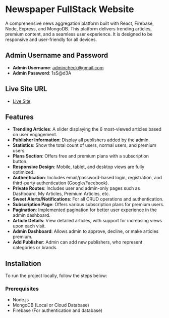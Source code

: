 # Newspaper FullStack Website

A comprehensive news aggregation platform built with React, Firebase, Node, Express, and MongoDB. This platform delivers trending articles, premium content, and a seamless user experience. It is designed to be responsive and user-friendly for all devices.

## Admin Username and Password

- **Admin Username**: admincheck@gmail.com
- **Admin Password**: 1sS@d3A

## Live Site URL

- [Live Site](https://news-orbit-4f192.web.app/)

## Features

- **Trending Articles**: A slider displaying the 6 most-viewed articles based on user engagement.
- **Publisher Information**: Display all publishers added by the admin.
- **Statistics**: Show the total count of users, normal users, and premium users.
- **Plans Section**: Offers free and premium plans with a subscription button.
- **Responsive Design**: Mobile, tablet, and desktop views are fully optimized.
- **Authentication**: Includes email/password-based login, registration, and third-party authentication (Google/Facebook).
- **Private Routes**: Includes user and admin-only pages such as Dashboard, My Articles, Premium Articles, etc.
- **Sweet Alerts/Notifications**: For all CRUD operations and authentication.
- **Subscription Page**: Offers various subscription plans for premium users.
- **Pagination**: Implemented pagination for better user experience in the admin dashboard.
- **Article Details**: View detailed articles, with support for increasing views upon each visit.
- **Admin Dashboard**: Allows admin to approve, decline, or make articles premium.
- **Add Publisher**: Admin can add new publishers, who represent categories or brands.

## Installation

To run the project locally, follow the steps below:

### Prerequisites

- Node.js
- MongoDB (Local or Cloud Database)
- Firebase (For authentication and database)


